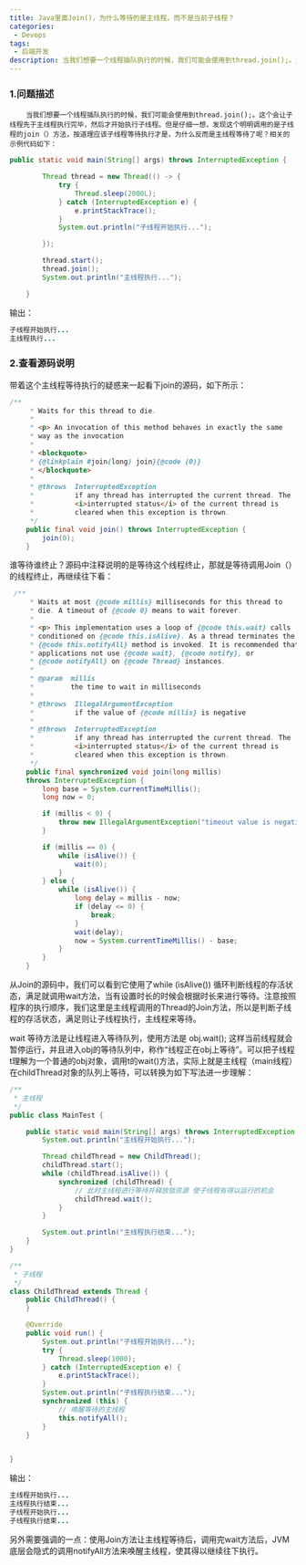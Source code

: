 ```yaml
---
title: Java里面Join()，为什么等待的是主线程，而不是当前子线程？
categories:
 - Devops 
tags:
 - 后端开发
description: 当我们想要一个线程插队执行的时候，我们可能会使用到thread.join();。这个会让子线程先于主线程执行完毕，然后才开始执行子线程。但是仔细一想，发现这个明明调用的是子线程的join（）方法，按道理应该子线程等待执行才是，为什么反而是主线程等待了呢？...
---
```


### 1.问题描述

		当我们想要一个线程插队执行的时候，我们可能会使用到thread.join();。这个会让子线程先于主线程执行完毕，然后才开始执行子线程。但是仔细一想，发现这个明明调用的是子线程的join（）方法，按道理应该子线程等待执行才是，为什么反而是主线程等待了呢？相关的示例代码如下：

```java
public static void main(String[] args) throws InterruptedException {

        Thread thread = new Thread(() -> {
            try {
                Thread.sleep(2000L);
            } catch (InterruptedException e) {
                e.printStackTrace();
            }
            System.out.println("子线程开始执行...");

        });

        thread.start();
        thread.join();
        System.out.println("主线程执行...");

    }
```

输出：

```java
子线程开始执行...
主线程执行...
```

### 2.查看源码说明

带着这个主线程等待执行的疑惑来一起看下join的源码，如下所示：

```java
/**
     * Waits for this thread to die.
     *
     * <p> An invocation of this method behaves in exactly the same
     * way as the invocation
     *
     * <blockquote>
     * {@linkplain #join(long) join}{@code (0)}
     * </blockquote>
     *
     * @throws  InterruptedException
     *          if any thread has interrupted the current thread. The
     *          <i>interrupted status</i> of the current thread is
     *          cleared when this exception is thrown.
     */
    public final void join() throws InterruptedException {
        join(0);
    }
```

谁等待谁终止？源码中注释说明的是等待这个线程终止，那就是等待调用Join（）的线程终止，再继续往下看：

```java
 /**
     * Waits at most {@code millis} milliseconds for this thread to
     * die. A timeout of {@code 0} means to wait forever.
     *
     * <p> This implementation uses a loop of {@code this.wait} calls
     * conditioned on {@code this.isAlive}. As a thread terminates the
     * {@code this.notifyAll} method is invoked. It is recommended that
     * applications not use {@code wait}, {@code notify}, or
     * {@code notifyAll} on {@code Thread} instances.
     *
     * @param  millis
     *         the time to wait in milliseconds
     *
     * @throws  IllegalArgumentException
     *          if the value of {@code millis} is negative
     *
     * @throws  InterruptedException
     *          if any thread has interrupted the current thread. The
     *          <i>interrupted status</i> of the current thread is
     *          cleared when this exception is thrown.
     */
    public final synchronized void join(long millis)
    throws InterruptedException {
        long base = System.currentTimeMillis();
        long now = 0;

        if (millis < 0) {
            throw new IllegalArgumentException("timeout value is negative");
        }

        if (millis == 0) {
            while (isAlive()) {
                wait(0);
            }
        } else {
            while (isAlive()) {
                long delay = millis - now;
                if (delay <= 0) {
                    break;
                }
                wait(delay);
                now = System.currentTimeMillis() - base;
            }
        }
    }
```

从Join的源码中，我们可以看到它使用了while (isAlive()) 循环判断线程的存活状态，满足就调用wait方法，当有设置时长的时候会根据时长来进行等待。注意按照程序的执行顺序，我们这里是主线程调用的Thread的Join方法，所以是判断子线程的存活状态，满足则让子线程执行，主线程来等待。

wait 等待方法是让线程进入等待队列，使用方法是 obj.wait(); 这样当前线程就会暂停运行，并且进入obj的等待队列中，称作“线程正在obj上等待”。可以把子线程t理解为一个普通的obj对象，调用t的wait()方法，实际上就是主线程（main线程）在childThread对象的队列上等待，可以转换为如下写法进一步理解：

```java
/**
 * 主线程
 */
public class MainTest {

    public static void main(String[] args) throws InterruptedException {
        System.out.println("主线程开始执行...");

        Thread childThread = new ChildThread();
        childThread.start();
        while (childThread.isAlive()) {
            synchronized (childThread) {
                // 此时主线程进行等待并释放锁资源 使子线程有得以运行的机会
                childThread.wait();
            }
        }

        System.out.println("主线程执行结束...");
    }
}

/**
 * 子线程
 */
class ChildThread extends Thread {
    public ChildThread() {
    }

    @Override
    public void run() {
        System.out.println("子线程开始执行...");
        try {
            Thread.sleep(1000);
        } catch (InterruptedException e) {
            e.printStackTrace();
        }
        System.out.println("子线程执行结束...");
        synchronized (this) {
            // 唤醒等待的主线程
            this.notifyAll();
        }
    }


}

```

输出：

```java
主线程开始执行...
主线程执行结束...
子线程开始执行...
子线程执行结束...
```

另外需要强调的一点：使用Join方法让主线程等待后，调用完wait方法后，JVM底层会隐式的调用notifyAll方法来唤醒主线程，使其得以继续往下执行。









